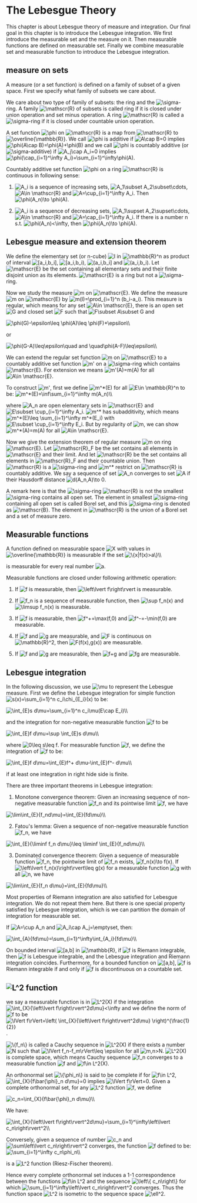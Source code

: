 The Lebesgue Theory
===================

This chapter is about Lebesgue theory of measure and integration. Our
final goal in this chapter is to introduce the Lebesgue integration. We
first introduce the measurable set and the measure on it. Then
measurable functions are defined on measurable set. Finally we combine
measurable set and measurable function to introduce the Lebesgue
integration.

measure on sets
---------------

A measure (or a set function) is defined on a family of subset of a
given space. First we specify what family of subsets we care about.

We care about two type of family of subsets: the ring and the
<img src="https://www.zhihu.com/equation?tex=\sigma" alt="\sigma" class="ee_img tr_noresize" eeimg="1">-ring. A family <img src="https://www.zhihu.com/equation?tex=\mathscr{R}" alt="\mathscr{R}" class="ee_img tr_noresize" eeimg="1"> of subsets is called ring if it is
closed under union operation and set minus operation. A ring
<img src="https://www.zhihu.com/equation?tex=\mathscr{R}" alt="\mathscr{R}" class="ee_img tr_noresize" eeimg="1"> is called a <img src="https://www.zhihu.com/equation?tex=\sigma" alt="\sigma" class="ee_img tr_noresize" eeimg="1">-ring if it is closed under countable
union operation.

A set function <img src="https://www.zhihu.com/equation?tex=\phi" alt="\phi" class="ee_img tr_noresize" eeimg="1"> on <img src="https://www.zhihu.com/equation?tex=\mathscr{R}" alt="\mathscr{R}" class="ee_img tr_noresize" eeimg="1"> is a map from <img src="https://www.zhihu.com/equation?tex=\mathscr{R}" alt="\mathscr{R}" class="ee_img tr_noresize" eeimg="1"> to
<img src="https://www.zhihu.com/equation?tex=\overline{\mathbb{R}}" alt="\overline{\mathbb{R}}" class="ee_img tr_noresize" eeimg="1">. We call <img src="https://www.zhihu.com/equation?tex=\phi" alt="\phi" class="ee_img tr_noresize" eeimg="1"> is additive if <img src="https://www.zhihu.com/equation?tex=A\cap B=0" alt="A\cap B=0" class="ee_img tr_noresize" eeimg="1">
implies <img src="https://www.zhihu.com/equation?tex=\phi(A\cap B)=\phi(A)+\phi(B)" alt="\phi(A\cap B)=\phi(A)+\phi(B)" class="ee_img tr_noresize" eeimg="1"> and we call <img src="https://www.zhihu.com/equation?tex=\phi" alt="\phi" class="ee_img tr_noresize" eeimg="1"> is countably
additive (or <img src="https://www.zhihu.com/equation?tex=\sigma" alt="\sigma" class="ee_img tr_noresize" eeimg="1">-additive) if <img src="https://www.zhihu.com/equation?tex=A_j\cap A_i=0" alt="A_j\cap A_i=0" class="ee_img tr_noresize" eeimg="1"> implies
<img src="https://www.zhihu.com/equation?tex=\phi(\cap_{i=1}^\infty A_i)=\sum_{i=1}^\infty\phi(A)" alt="\phi(\cap_{i=1}^\infty A_i)=\sum_{i=1}^\infty\phi(A)" class="ee_img tr_noresize" eeimg="1">.

Countably additive set function <img src="https://www.zhihu.com/equation?tex=\phi" alt="\phi" class="ee_img tr_noresize" eeimg="1"> on a ring <img src="https://www.zhihu.com/equation?tex=\mathscr{R}" alt="\mathscr{R}" class="ee_img tr_noresize" eeimg="1"> is
continuous in following sense:

1.  <img src="https://www.zhihu.com/equation?tex=A_i" alt="A_i" class="ee_img tr_noresize" eeimg="1"> is a sequence of increasing sets,
    <img src="https://www.zhihu.com/equation?tex=A_1\subset A_2\subset\cdots" alt="A_1\subset A_2\subset\cdots" class="ee_img tr_noresize" eeimg="1">, <img src="https://www.zhihu.com/equation?tex=A\in \mathscr{R}" alt="A\in \mathscr{R}" class="ee_img tr_noresize" eeimg="1"> and
    <img src="https://www.zhihu.com/equation?tex=A=\cup_{i=1}^\infty A_i" alt="A=\cup_{i=1}^\infty A_i" class="ee_img tr_noresize" eeimg="1">. Then <img src="https://www.zhihu.com/equation?tex=\phi(A_n)\to \phi(A)" alt="\phi(A_n)\to \phi(A)" class="ee_img tr_noresize" eeimg="1">.

2.  <img src="https://www.zhihu.com/equation?tex=A_i" alt="A_i" class="ee_img tr_noresize" eeimg="1"> is a sequence of decreasing sets,
    <img src="https://www.zhihu.com/equation?tex=A_1\supset A_2\supset\cdots" alt="A_1\supset A_2\supset\cdots" class="ee_img tr_noresize" eeimg="1">, <img src="https://www.zhihu.com/equation?tex=A\in \mathscr{R}" alt="A\in \mathscr{R}" class="ee_img tr_noresize" eeimg="1"> and
    <img src="https://www.zhihu.com/equation?tex=A=\cap_{i=1}^\infty A_i" alt="A=\cap_{i=1}^\infty A_i" class="ee_img tr_noresize" eeimg="1">. If there is a number n s.t.
    <img src="https://www.zhihu.com/equation?tex=\phi(A_n)<\infty" alt="\phi(A_n)<\infty" class="ee_img tr_noresize" eeimg="1">, then <img src="https://www.zhihu.com/equation?tex=\phi(A_n)\to \phi(A)" alt="\phi(A_n)\to \phi(A)" class="ee_img tr_noresize" eeimg="1">.

Lebesgue measure and extension theorem
--------------------------------------

We define the elementary set (or n-cube) <img src="https://www.zhihu.com/equation?tex=I" alt="I" class="ee_img tr_noresize" eeimg="1"> in <img src="https://www.zhihu.com/equation?tex=\mathbb{R}^n" alt="\mathbb{R}^n" class="ee_img tr_noresize" eeimg="1"> as
product of interval <img src="https://www.zhihu.com/equation?tex=[a_i,b_i]" alt="[a_i,b_i]" class="ee_img tr_noresize" eeimg="1">, <img src="https://www.zhihu.com/equation?tex=[a_i,b_i)" alt="[a_i,b_i)" class="ee_img tr_noresize" eeimg="1">, <img src="https://www.zhihu.com/equation?tex=(a_i,b_i]" alt="(a_i,b_i]" class="ee_img tr_noresize" eeimg="1"> and
<img src="https://www.zhihu.com/equation?tex=(a_i,b_i)" alt="(a_i,b_i)" class="ee_img tr_noresize" eeimg="1">. Let <img src="https://www.zhihu.com/equation?tex=\mathscr{E}" alt="\mathscr{E}" class="ee_img tr_noresize" eeimg="1"> be the set containing all elementary sets
and their finite disjoint union as its elements. <img src="https://www.zhihu.com/equation?tex=\mathscr{E}" alt="\mathscr{E}" class="ee_img tr_noresize" eeimg="1"> is a ring
but not a <img src="https://www.zhihu.com/equation?tex=\sigma" alt="\sigma" class="ee_img tr_noresize" eeimg="1">-ring.

Now we study the measure <img src="https://www.zhihu.com/equation?tex=m" alt="m" class="ee_img tr_noresize" eeimg="1"> on <img src="https://www.zhihu.com/equation?tex=\mathscr{E}" alt="\mathscr{E}" class="ee_img tr_noresize" eeimg="1">. We define the measure <img src="https://www.zhihu.com/equation?tex=m" alt="m" class="ee_img tr_noresize" eeimg="1">
on <img src="https://www.zhihu.com/equation?tex=\mathscr{E}" alt="\mathscr{E}" class="ee_img tr_noresize" eeimg="1"> by <img src="https://www.zhihu.com/equation?tex=m(I)=\prod_{i=1}^n (b_i-a_i)" alt="m(I)=\prod_{i=1}^n (b_i-a_i)" class="ee_img tr_noresize" eeimg="1">. This measure is
regular, which means for any set <img src="https://www.zhihu.com/equation?tex=A\in \mathscr{E}" alt="A\in \mathscr{E}" class="ee_img tr_noresize" eeimg="1">, there is an open
set <img src="https://www.zhihu.com/equation?tex=G" alt="G" class="ee_img tr_noresize" eeimg="1"> and closed set <img src="https://www.zhihu.com/equation?tex=F" alt="F" class="ee_img tr_noresize" eeimg="1"> such that <img src="https://www.zhihu.com/equation?tex=F\subset A\subset G" alt="F\subset A\subset G" class="ee_img tr_noresize" eeimg="1"> and

<img src="https://www.zhihu.com/equation?tex=\phi(G)-\epsilon\leq \phi(A)\leq \phi(F)+\epsilon\\" alt="\phi(G)-\epsilon\leq \phi(A)\leq \phi(F)+\epsilon\\" class="ee_img tr_noresize" eeimg="1">

 or

<img src="https://www.zhihu.com/equation?tex=\phi(G-A)\leq\epsilon\quad and \quad\phi(A-F)\leq\epsilon\\" alt="\phi(G-A)\leq\epsilon\quad and \quad\phi(A-F)\leq\epsilon\\" class="ee_img tr_noresize" eeimg="1">

 We can
extend the regular set function <img src="https://www.zhihu.com/equation?tex=m" alt="m" class="ee_img tr_noresize" eeimg="1"> on <img src="https://www.zhihu.com/equation?tex=\mathscr{E}" alt="\mathscr{E}" class="ee_img tr_noresize" eeimg="1"> to a countably
additive set function <img src="https://www.zhihu.com/equation?tex=m'" alt="m'" class="ee_img tr_noresize" eeimg="1"> on a <img src="https://www.zhihu.com/equation?tex=\sigma" alt="\sigma" class="ee_img tr_noresize" eeimg="1">-ring which contains
<img src="https://www.zhihu.com/equation?tex=\mathscr{E}" alt="\mathscr{E}" class="ee_img tr_noresize" eeimg="1">. For extension we means <img src="https://www.zhihu.com/equation?tex=m'(A)=m(A)" alt="m'(A)=m(A)" class="ee_img tr_noresize" eeimg="1"> for all
<img src="https://www.zhihu.com/equation?tex=A\in \mathscr{E}" alt="A\in \mathscr{E}" class="ee_img tr_noresize" eeimg="1">.

To construct <img src="https://www.zhihu.com/equation?tex=m'" alt="m'" class="ee_img tr_noresize" eeimg="1">, first we define <img src="https://www.zhihu.com/equation?tex=m^*(E)" alt="m^*(E)" class="ee_img tr_noresize" eeimg="1"> for all <img src="https://www.zhihu.com/equation?tex=E\in \mathbb{R}^n" alt="E\in \mathbb{R}^n" class="ee_img tr_noresize" eeimg="1">
to be: 
<img src="https://www.zhihu.com/equation?tex=m^*(E)=\inf\sum_{i=1}^\infty m(A_n)\\" alt="m^*(E)=\inf\sum_{i=1}^\infty m(A_n)\\" class="ee_img tr_noresize" eeimg="1">

 where <img src="https://www.zhihu.com/equation?tex=A_n" alt="A_n" class="ee_img tr_noresize" eeimg="1"> are open
elementary sets in <img src="https://www.zhihu.com/equation?tex=\mathscr{E}" alt="\mathscr{E}" class="ee_img tr_noresize" eeimg="1"> and <img src="https://www.zhihu.com/equation?tex=E\subset \cup_{i=1}^\infty A_i" alt="E\subset \cup_{i=1}^\infty A_i" class="ee_img tr_noresize" eeimg="1">.
<img src="https://www.zhihu.com/equation?tex=m^*" alt="m^*" class="ee_img tr_noresize" eeimg="1"> has subadditivity, which means
<img src="https://www.zhihu.com/equation?tex=m^*(E)\leq \sum_{i=1}^\infty m^*(E_i)" alt="m^*(E)\leq \sum_{i=1}^\infty m^*(E_i)" class="ee_img tr_noresize" eeimg="1"> with
<img src="https://www.zhihu.com/equation?tex=E\subset \cup_{i=1}^\infty E_i" alt="E\subset \cup_{i=1}^\infty E_i" class="ee_img tr_noresize" eeimg="1">. But by regularity of <img src="https://www.zhihu.com/equation?tex=m" alt="m" class="ee_img tr_noresize" eeimg="1">, we can show
<img src="https://www.zhihu.com/equation?tex=m^*(A)=m(A)" alt="m^*(A)=m(A)" class="ee_img tr_noresize" eeimg="1"> for all <img src="https://www.zhihu.com/equation?tex=A\in \mathscr{E}" alt="A\in \mathscr{E}" class="ee_img tr_noresize" eeimg="1">.

Now we give the extension theorem of regular measure <img src="https://www.zhihu.com/equation?tex=m" alt="m" class="ee_img tr_noresize" eeimg="1"> on ring
<img src="https://www.zhihu.com/equation?tex=\mathscr{E}" alt="\mathscr{E}" class="ee_img tr_noresize" eeimg="1">. Let <img src="https://www.zhihu.com/equation?tex=\mathscr{R}_F" alt="\mathscr{R}_F" class="ee_img tr_noresize" eeimg="1"> be the set contains all elements in
<img src="https://www.zhihu.com/equation?tex=\mathscr{E}" alt="\mathscr{E}" class="ee_img tr_noresize" eeimg="1"> and their limit. And let <img src="https://www.zhihu.com/equation?tex=\mathscr{R}" alt="\mathscr{R}" class="ee_img tr_noresize" eeimg="1"> be the set contains
all elements in <img src="https://www.zhihu.com/equation?tex=\mathscr{R}_F" alt="\mathscr{R}_F" class="ee_img tr_noresize" eeimg="1"> and their countable union. Then
<img src="https://www.zhihu.com/equation?tex=\mathscr{R}" alt="\mathscr{R}" class="ee_img tr_noresize" eeimg="1"> is a <img src="https://www.zhihu.com/equation?tex=\sigma" alt="\sigma" class="ee_img tr_noresize" eeimg="1">-ring and <img src="https://www.zhihu.com/equation?tex=m^*" alt="m^*" class="ee_img tr_noresize" eeimg="1"> restrict on <img src="https://www.zhihu.com/equation?tex=\mathscr{R}" alt="\mathscr{R}" class="ee_img tr_noresize" eeimg="1"> is
countably additive. We say a sequence of set <img src="https://www.zhihu.com/equation?tex=A_n" alt="A_n" class="ee_img tr_noresize" eeimg="1"> converges to set <img src="https://www.zhihu.com/equation?tex=A" alt="A" class="ee_img tr_noresize" eeimg="1">
if their Hausdorff distance <img src="https://www.zhihu.com/equation?tex=d(A_n,A)\to 0" alt="d(A_n,A)\to 0" class="ee_img tr_noresize" eeimg="1">.

A remark here is that the <img src="https://www.zhihu.com/equation?tex=\sigma" alt="\sigma" class="ee_img tr_noresize" eeimg="1">-ring <img src="https://www.zhihu.com/equation?tex=\mathscr{R}" alt="\mathscr{R}" class="ee_img tr_noresize" eeimg="1"> is not the
smallest <img src="https://www.zhihu.com/equation?tex=\sigma" alt="\sigma" class="ee_img tr_noresize" eeimg="1">-ring contains all open set. The element in smallest
<img src="https://www.zhihu.com/equation?tex=\sigma" alt="\sigma" class="ee_img tr_noresize" eeimg="1">-ring containing all open set is called Borel set, and this
<img src="https://www.zhihu.com/equation?tex=\sigma" alt="\sigma" class="ee_img tr_noresize" eeimg="1">-ring is denoted as <img src="https://www.zhihu.com/equation?tex=\mathscr{B}" alt="\mathscr{B}" class="ee_img tr_noresize" eeimg="1">. The element in <img src="https://www.zhihu.com/equation?tex=\mathscr{R}" alt="\mathscr{R}" class="ee_img tr_noresize" eeimg="1">
is the union of a Borel set and a set of measure zero.

Measurable functions
--------------------

A function defined on measurable space <img src="https://www.zhihu.com/equation?tex=X" alt="X" class="ee_img tr_noresize" eeimg="1"> with values in
<img src="https://www.zhihu.com/equation?tex=\overline{\mathbb{R}}" alt="\overline{\mathbb{R}}" class="ee_img tr_noresize" eeimg="1"> is measurable if the set 
<img src="https://www.zhihu.com/equation?tex=\{x|f(x)>a\}\\" alt="\{x|f(x)>a\}\\" class="ee_img tr_noresize" eeimg="1">

 is
measurable for every real number <img src="https://www.zhihu.com/equation?tex=a" alt="a" class="ee_img tr_noresize" eeimg="1">.

Measurable functions are closed under following arithmetic operation:

1.  If <img src="https://www.zhihu.com/equation?tex=f" alt="f" class="ee_img tr_noresize" eeimg="1"> is measurable, then <img src="https://www.zhihu.com/equation?tex=\left\lvert f\right\rvert" alt="\left\lvert f\right\rvert" class="ee_img tr_noresize" eeimg="1"> is
    measurable.

2.  If <img src="https://www.zhihu.com/equation?tex=f_n" alt="f_n" class="ee_img tr_noresize" eeimg="1"> is a sequence of measurable function, then <img src="https://www.zhihu.com/equation?tex=\sup f_n(x)" alt="\sup f_n(x)" class="ee_img tr_noresize" eeimg="1">
    and <img src="https://www.zhihu.com/equation?tex=\limsup f_n(x)" alt="\limsup f_n(x)" class="ee_img tr_noresize" eeimg="1"> is measurable.

3.  If <img src="https://www.zhihu.com/equation?tex=f" alt="f" class="ee_img tr_noresize" eeimg="1"> is measurable, then <img src="https://www.zhihu.com/equation?tex=f^+=\max(f,0)" alt="f^+=\max(f,0)" class="ee_img tr_noresize" eeimg="1"> and <img src="https://www.zhihu.com/equation?tex=f^-=-\min(f,0)" alt="f^-=-\min(f,0)" class="ee_img tr_noresize" eeimg="1"> are
    measurable.

4.  If <img src="https://www.zhihu.com/equation?tex=f" alt="f" class="ee_img tr_noresize" eeimg="1"> and <img src="https://www.zhihu.com/equation?tex=g" alt="g" class="ee_img tr_noresize" eeimg="1"> are measurable, and <img src="https://www.zhihu.com/equation?tex=F" alt="F" class="ee_img tr_noresize" eeimg="1"> is continuous on
    <img src="https://www.zhihu.com/equation?tex=\mathbb{R}^2" alt="\mathbb{R}^2" class="ee_img tr_noresize" eeimg="1">, then <img src="https://www.zhihu.com/equation?tex=F(f(x),g(x))" alt="F(f(x),g(x))" class="ee_img tr_noresize" eeimg="1"> are measurable.

5.  If <img src="https://www.zhihu.com/equation?tex=f" alt="f" class="ee_img tr_noresize" eeimg="1"> and <img src="https://www.zhihu.com/equation?tex=g" alt="g" class="ee_img tr_noresize" eeimg="1"> are measurable, then <img src="https://www.zhihu.com/equation?tex=f+g" alt="f+g" class="ee_img tr_noresize" eeimg="1"> and <img src="https://www.zhihu.com/equation?tex=fg" alt="fg" class="ee_img tr_noresize" eeimg="1"> are measurable.

Lebesgue integration
--------------------

In the following discussion, we use <img src="https://www.zhihu.com/equation?tex=\mu" alt="\mu" class="ee_img tr_noresize" eeimg="1"> to represent the Lebesgue
measure. First we define the Lebesgue integration for simple function
<img src="https://www.zhihu.com/equation?tex=s(x)=\sum_{i=1}^n c_i\chi_{E_i}(x)" alt="s(x)=\sum_{i=1}^n c_i\chi_{E_i}(x)" class="ee_img tr_noresize" eeimg="1"> to be:

<img src="https://www.zhihu.com/equation?tex=\int_{E}s d\mu=\sum_{i=1}^n c_i\mu(E\cap E_i)\\" alt="\int_{E}s d\mu=\sum_{i=1}^n c_i\mu(E\cap E_i)\\" class="ee_img tr_noresize" eeimg="1">

 and the integration
for non-negative measurable function <img src="https://www.zhihu.com/equation?tex=f" alt="f" class="ee_img tr_noresize" eeimg="1"> to be

<img src="https://www.zhihu.com/equation?tex=\int_{E}f d\mu=\sup \int_{E}s d\mu\\" alt="\int_{E}f d\mu=\sup \int_{E}s d\mu\\" class="ee_img tr_noresize" eeimg="1">

 where <img src="https://www.zhihu.com/equation?tex=0\leq s\leq f" alt="0\leq s\leq f" class="ee_img tr_noresize" eeimg="1">. For
measurable function <img src="https://www.zhihu.com/equation?tex=f" alt="f" class="ee_img tr_noresize" eeimg="1">, we define the integration of <img src="https://www.zhihu.com/equation?tex=f" alt="f" class="ee_img tr_noresize" eeimg="1"> to be:

<img src="https://www.zhihu.com/equation?tex=\int_{E}f d\mu=\int_{E}f^+ d\mu-\int_{E}f^- d\mu\\" alt="\int_{E}f d\mu=\int_{E}f^+ d\mu-\int_{E}f^- d\mu\\" class="ee_img tr_noresize" eeimg="1">

 if at least one
integration in right hide side is finite.

There are three important theorems in Lebesgue integration:

1.  Monotone convergence theorem: Given an increasing sequence of
    non-negative measurable function <img src="https://www.zhihu.com/equation?tex=f_n" alt="f_n" class="ee_img tr_noresize" eeimg="1"> and its pointwise limit <img src="https://www.zhihu.com/equation?tex=f" alt="f" class="ee_img tr_noresize" eeimg="1">,
    we have 
<img src="https://www.zhihu.com/equation?tex=\lim\int_{E}{f_nd\mu}=\int_{E}{fd\mu}\\" alt="\lim\int_{E}{f_nd\mu}=\int_{E}{fd\mu}\\" class="ee_img tr_noresize" eeimg="1">



2.  Fatou's lemma: Given a sequence of non-negative measurable function
    <img src="https://www.zhihu.com/equation?tex=f_n" alt="f_n" class="ee_img tr_noresize" eeimg="1">, we have
    
<img src="https://www.zhihu.com/equation?tex=\int_{E}{\liminf f_n d\mu}\leq \liminf \int_{E}{f_nd\mu}\\" alt="\int_{E}{\liminf f_n d\mu}\leq \liminf \int_{E}{f_nd\mu}\\" class="ee_img tr_noresize" eeimg="1">



3.  Dominated convergence theorem: Given a sequence of measurable
    function <img src="https://www.zhihu.com/equation?tex=f_n" alt="f_n" class="ee_img tr_noresize" eeimg="1">, the pointwise limit of <img src="https://www.zhihu.com/equation?tex=f_n" alt="f_n" class="ee_img tr_noresize" eeimg="1"> exists,
    <img src="https://www.zhihu.com/equation?tex=f_n(x)\to f(x)" alt="f_n(x)\to f(x)" class="ee_img tr_noresize" eeimg="1">. If <img src="https://www.zhihu.com/equation?tex=\left\lvert f_n(x)\right\rvert\leq g(x)" alt="\left\lvert f_n(x)\right\rvert\leq g(x)" class="ee_img tr_noresize" eeimg="1"> for a
    measurable function <img src="https://www.zhihu.com/equation?tex=g" alt="g" class="ee_img tr_noresize" eeimg="1"> with all <img src="https://www.zhihu.com/equation?tex=n" alt="n" class="ee_img tr_noresize" eeimg="1">, we have
    
<img src="https://www.zhihu.com/equation?tex=\lim\int_{E}{f_n d\mu}=\int_{E}{fd\mu}\\" alt="\lim\int_{E}{f_n d\mu}=\int_{E}{fd\mu}\\" class="ee_img tr_noresize" eeimg="1">



Most properties of Riemann integration are also satisfied for Lebesgue
integration. We do not repeat them here. But there is one special
property satisfied by Lebesgue integration, which is we can partition
the domain of integration for measurable set.

If <img src="https://www.zhihu.com/equation?tex=A=\cup A_n" alt="A=\cup A_n" class="ee_img tr_noresize" eeimg="1"> and <img src="https://www.zhihu.com/equation?tex=A_i\cap A_j=\emptyset" alt="A_i\cap A_j=\emptyset" class="ee_img tr_noresize" eeimg="1">, then:

<img src="https://www.zhihu.com/equation?tex=\int_{A}{fd\mu}=\sum_{i=1}^\infty\int_{A_i}{fd\mu}\\" alt="\int_{A}{fd\mu}=\sum_{i=1}^\infty\int_{A_i}{fd\mu}\\" class="ee_img tr_noresize" eeimg="1">



On bounded interval <img src="https://www.zhihu.com/equation?tex=[a,b]" alt="[a,b]" class="ee_img tr_noresize" eeimg="1"> in <img src="https://www.zhihu.com/equation?tex=\mathbb{R}" alt="\mathbb{R}" class="ee_img tr_noresize" eeimg="1">, if <img src="https://www.zhihu.com/equation?tex=f" alt="f" class="ee_img tr_noresize" eeimg="1"> is Riemann
integrable, then <img src="https://www.zhihu.com/equation?tex=f" alt="f" class="ee_img tr_noresize" eeimg="1"> is Lebesgue integrable, and the Lebesgue
integration and Riemann integration coincides. Furthermore, for a
bounded function on <img src="https://www.zhihu.com/equation?tex=[a,b]" alt="[a,b]" class="ee_img tr_noresize" eeimg="1">, <img src="https://www.zhihu.com/equation?tex=f" alt="f" class="ee_img tr_noresize" eeimg="1"> is Riemann integrable if and only if
<img src="https://www.zhihu.com/equation?tex=f" alt="f" class="ee_img tr_noresize" eeimg="1"> is discontinuous on a countable set.

<img src="https://www.zhihu.com/equation?tex=L^2" alt="L^2" class="ee_img tr_noresize" eeimg="1"> function
--------------

we say a measurable function is in <img src="https://www.zhihu.com/equation?tex=L^2(X)" alt="L^2(X)" class="ee_img tr_noresize" eeimg="1"> if the integration
<img src="https://www.zhihu.com/equation?tex=\int_{X}{\left\lvert f\right\rvert^2d\mu}<\infty" alt="\int_{X}{\left\lvert f\right\rvert^2d\mu}<\infty" class="ee_img tr_noresize" eeimg="1"> and we define the
norm of <img src="https://www.zhihu.com/equation?tex=f" alt="f" class="ee_img tr_noresize" eeimg="1"> to be
<img src="https://www.zhihu.com/equation?tex=\lVert f\rVert=\left( \int_{X}{\left\lvert f\right\rvert^2d\mu} \right)^{\frac{1}{2}}" alt="\lVert f\rVert=\left( \int_{X}{\left\lvert f\right\rvert^2d\mu} \right)^{\frac{1}{2}}" class="ee_img tr_noresize" eeimg="1">.

<img src="https://www.zhihu.com/equation?tex=\{f_n\}" alt="\{f_n\}" class="ee_img tr_noresize" eeimg="1"> is called a Cauchy sequence in <img src="https://www.zhihu.com/equation?tex=L^2(X)" alt="L^2(X)" class="ee_img tr_noresize" eeimg="1"> if there exists a
number <img src="https://www.zhihu.com/equation?tex=N" alt="N" class="ee_img tr_noresize" eeimg="1"> such that <img src="https://www.zhihu.com/equation?tex=\lVert f_n-f_m\rVert\leq \epsilon" alt="\lVert f_n-f_m\rVert\leq \epsilon" class="ee_img tr_noresize" eeimg="1"> for all
<img src="https://www.zhihu.com/equation?tex=m,n>N" alt="m,n>N" class="ee_img tr_noresize" eeimg="1">. <img src="https://www.zhihu.com/equation?tex=L^2(X)" alt="L^2(X)" class="ee_img tr_noresize" eeimg="1"> is complete space, which means Cauchy sequence <img src="https://www.zhihu.com/equation?tex=f_n" alt="f_n" class="ee_img tr_noresize" eeimg="1">
converges to a measurable function <img src="https://www.zhihu.com/equation?tex=f" alt="f" class="ee_img tr_noresize" eeimg="1"> and <img src="https://www.zhihu.com/equation?tex=f\in L^2(X)" alt="f\in L^2(X)" class="ee_img tr_noresize" eeimg="1">.

An orthonormal set <img src="https://www.zhihu.com/equation?tex=\{\phi_n\}" alt="\{\phi_n\}" class="ee_img tr_noresize" eeimg="1"> is said to be complete if for
<img src="https://www.zhihu.com/equation?tex=f\in L^2" alt="f\in L^2" class="ee_img tr_noresize" eeimg="1">, <img src="https://www.zhihu.com/equation?tex=\int_{X}{f\bar{\phi}_n d\mu}=0" alt="\int_{X}{f\bar{\phi}_n d\mu}=0" class="ee_img tr_noresize" eeimg="1"> implies <img src="https://www.zhihu.com/equation?tex=\lVert f\rVert=0" alt="\lVert f\rVert=0" class="ee_img tr_noresize" eeimg="1">.
Given a complete orthonormal set, for any <img src="https://www.zhihu.com/equation?tex=L^2" alt="L^2" class="ee_img tr_noresize" eeimg="1"> function <img src="https://www.zhihu.com/equation?tex=f" alt="f" class="ee_img tr_noresize" eeimg="1">, we define

<img src="https://www.zhihu.com/equation?tex=c_n=\int_{X}{f\bar{\phi}_n d\mu}\\" alt="c_n=\int_{X}{f\bar{\phi}_n d\mu}\\" class="ee_img tr_noresize" eeimg="1">

 We have:

<img src="https://www.zhihu.com/equation?tex=\int_{X}{\left\lvert f\right\rvert^2d\mu}=\sum_{i=1}^\infty\left\lvert c_n\right\rvert^2\\" alt="\int_{X}{\left\lvert f\right\rvert^2d\mu}=\sum_{i=1}^\infty\left\lvert c_n\right\rvert^2\\" class="ee_img tr_noresize" eeimg="1">


Conversely, given a sequence of number <img src="https://www.zhihu.com/equation?tex=c_n" alt="c_n" class="ee_img tr_noresize" eeimg="1"> and
<img src="https://www.zhihu.com/equation?tex=\sum\left\lvert c_n\right\rvert^2" alt="\sum\left\lvert c_n\right\rvert^2" class="ee_img tr_noresize" eeimg="1"> converges, the function <img src="https://www.zhihu.com/equation?tex=f" alt="f" class="ee_img tr_noresize" eeimg="1"> defined
to be: 
<img src="https://www.zhihu.com/equation?tex=\sum_{i=1}^\infty c_n\phi_n\\" alt="\sum_{i=1}^\infty c_n\phi_n\\" class="ee_img tr_noresize" eeimg="1">

 is a <img src="https://www.zhihu.com/equation?tex=L^2" alt="L^2" class="ee_img tr_noresize" eeimg="1"> function
(Riesz-Fischer theorem).

Hence every complete orthonormal set induces a 1-1 correspondence
between the functions <img src="https://www.zhihu.com/equation?tex=f\in L^2" alt="f\in L^2" class="ee_img tr_noresize" eeimg="1"> and the sequence <img src="https://www.zhihu.com/equation?tex=\left\{ c_n\right\}" alt="\left\{ c_n\right\}" class="ee_img tr_noresize" eeimg="1">
for which <img src="https://www.zhihu.com/equation?tex=\sum_{i=1}^\infty\left\lvert c_n\right\rvert^2" alt="\sum_{i=1}^\infty\left\lvert c_n\right\rvert^2" class="ee_img tr_noresize" eeimg="1"> converges.
Thus the function space <img src="https://www.zhihu.com/equation?tex=L^2" alt="L^2" class="ee_img tr_noresize" eeimg="1"> is isometric to the sequence space
<img src="https://www.zhihu.com/equation?tex=\ell^2" alt="\ell^2" class="ee_img tr_noresize" eeimg="1">.
